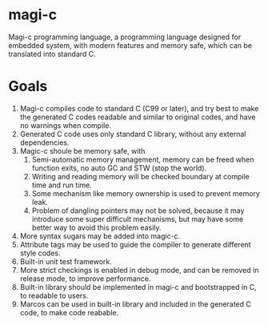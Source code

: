magi-c
======
Magi-c programming language, a programming language designed for embedded system, with modern
features and memory safe, which can be translated into standard C.

Goals
=====

1. Magi-c compiles code to standard C (C99 or later), and try best to make the generated C codes
   readable and similar to original codes, and have no warnings when compile.
2. Generated C code uses only standard C library, without any external dependencies.
3. Magic-c shoule be memory safe, with
    1. Semi-automatic memory management, memory can be freed when function exits, no auto GC and STW (stop the world).
    2. Writing and reading memory will be checked boundary at compile time and run time.
    3. Some mechanism like memory ownership is used to prevent memory leak.
    4. Problem of dangling pointers may not be solved, because it may introduce some super difficult
       mechanisms, but may have some better way to avoid this problem easily.
4. More syntax sugars may be added into magic-c.
5. Attribute tags may be used to guide the compiler to generate different style codes.
6. Built-in unit test framework.
7. More strict checkings is enabled in debug mode, and can be removed in release mode, to
   improve performance.
8. Built-in library should be implemented in magi-c and bootstrapped in C, to readable to users.
9. Marcos can be used in built-in library and included in the generated C code, to make code reabable.
